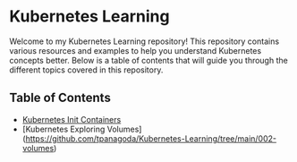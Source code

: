 # Kubernetes Learning

Welcome to my Kubernetes Learning repository! This repository contains various resources and examples to help you understand Kubernetes concepts better. Below is a table of contents that will guide you through the different topics covered in this repository.

## Table of Contents

- [Kubernetes Init Containers](https://github.com/tpanagoda/Kubernetes-Learning/tree/main/001-init-containers)
- [Kubernetes Exploring Volumes] (https://github.com/tpanagoda/Kubernetes-Learning/tree/main/002-volumes)